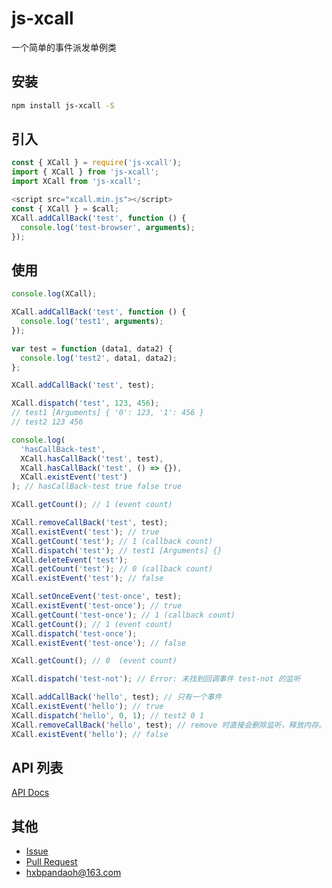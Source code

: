 # js-xcall

一个简单的事件派发单例类

## 安装

```bash
npm install js-xcall -S
```

## 引入

```javascript
const { XCall } = require('js-xcall');
import { XCall } from 'js-xcall';
import XCall from 'js-xcall';

<script src="xcall.min.js"></script>
const { XCall } = $call;
XCall.addCallBack('test', function () {
  console.log('test-browser', arguments);
});
```

## 使用

```javascript
console.log(XCall);

XCall.addCallBack('test', function () {
  console.log('test1', arguments);
});

var test = function (data1, data2) {
  console.log('test2', data1, data2);
};

XCall.addCallBack('test', test);

XCall.dispatch('test', 123, 456);
// test1 [Arguments] { '0': 123, '1': 456 }
// test2 123 456

console.log(
  'hasCallBack-test',
  XCall.hasCallBack('test', test),
  XCall.hasCallBack('test', () => {}),
  XCall.existEvent('test')
); // hasCallBack-test true false true

XCall.getCount(); // 1 (event count)

XCall.removeCallBack('test', test);
XCall.existEvent('test'); // true
XCall.getCount('test'); // 1 (callback count)
XCall.dispatch('test'); // test1 [Arguments] {}
XCall.deleteEvent('test');
XCall.getCount('test'); // 0 (callback count)
XCall.existEvent('test'); // false

XCall.setOnceEvent('test-once', test);
XCall.existEvent('test-once'); // true
XCall.getCount('test-once'); // 1 (callback count)
XCall.getCount(); // 1 (event count)
XCall.dispatch('test-once');
XCall.existEvent('test-once'); // false

XCall.getCount(); // 0  (event count)

XCall.dispatch('test-not'); // Error: 未找到回调事件 test-not 的监听

XCall.addCallBack('hello', test); // 只有一个事件
XCall.existEvent('hello'); // true
XCall.dispatch('hello', 0, 1); // test2 0 1
XCall.removeCallBack('hello', test); // remove 时直接会删除监听，释放内存。
XCall.existEvent('hello'); // false
```

## API 列表

[API Docs](https://github.com/pandaoh/js-xcall/blob/main/docs/README.md)

## 其他

* [Issue](https://github.com/pandaoh/js-xcall/issues)
* [Pull Request](https://github.com/pandaoh/js-xcall/pulls)
* [hxbpandaoh@163.com](mailto:hxbpandaoh@163.com)
